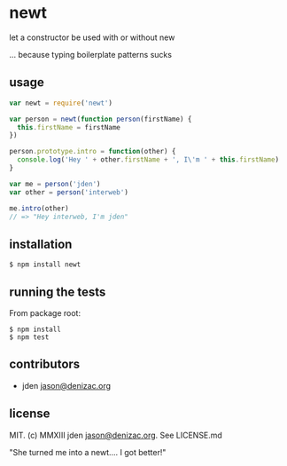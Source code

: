 # newt
let a constructor be used with or without new

... because typing boilerplate patterns sucks

## usage
```js
var newt = require('newt')

var person = newt(function person(firstName) {
  this.firstName = firstName
})

person.prototype.intro = function(other) {
  console.log('Hey ' + other.firstName + ', I\'m ' + this.firstName)
}

var me = person('jden')
var other = person('interweb')

me.intro(other)
// => "Hey interweb, I'm jden"

```


## installation

    $ npm install newt


## running the tests

From package root:

    $ npm install
    $ npm test


## contributors

- jden <jason@denizac.org>


## license

MIT. (c) MMXIII jden <jason@denizac.org>. See LICENSE.md


"She turned me into a newt.... I got better!"